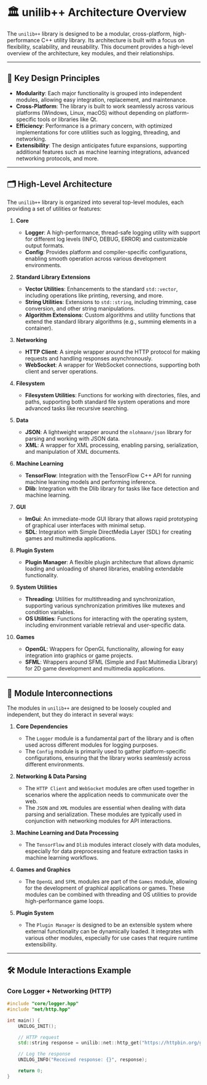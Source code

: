 # 🏛️ unilib++ Architecture Overview

The `unilib++` library is designed to be a modular, cross-platform, high-performance C++ utility library. Its architecture is built with a focus on flexibility, scalability, and reusability. This document provides a high-level overview of the architecture, key modules, and their relationships.

---

## 🌟 Key Design Principles

- **Modularity**: Each major functionality is grouped into independent modules, allowing easy integration, replacement, and maintenance.
- **Cross-Platform**: The library is built to work seamlessly across various platforms (Windows, Linux, macOS) without depending on platform-specific tools or libraries like Qt.
- **Efficiency**: Performance is a primary concern, with optimized implementations for core utilities such as logging, threading, and networking.
- **Extensibility**: The design anticipates future expansions, supporting additional features such as machine learning integrations, advanced networking protocols, and more.

---

## 🗂️ High-Level Architecture

The `unilib++` library is organized into several top-level modules, each providing a set of utilities or features:

1. **Core**
   - **Logger**: A high-performance, thread-safe logging utility with support for different log levels (INFO, DEBUG, ERROR) and customizable output formats.
   - **Config**: Provides platform and compiler-specific configurations, enabling smooth operation across various development environments.

2. **Standard Library Extensions**
   - **Vector Utilities**: Enhancements to the standard `std::vector`, including operations like printing, reversing, and more.
   - **String Utilities**: Extensions to `std::string`, including trimming, case conversion, and other string manipulations.
   - **Algorithm Extensions**: Custom algorithms and utility functions that extend the standard library algorithms (e.g., summing elements in a container).

3. **Networking**
   - **HTTP Client**: A simple wrapper around the HTTP protocol for making requests and handling responses asynchronously.
   - **WebSocket**: A wrapper for WebSocket connections, supporting both client and server operations.

4. **Filesystem**
   - **Filesystem Utilities**: Functions for working with directories, files, and paths, supporting both standard file system operations and more advanced tasks like recursive searching.

5. **Data**
   - **JSON**: A lightweight wrapper around the `nlohmann/json` library for parsing and working with JSON data.
   - **XML**: A wrapper for XML processing, enabling parsing, serialization, and manipulation of XML documents.

6. **Machine Learning**
   - **TensorFlow**: Integration with the TensorFlow C++ API for running machine learning models and performing inference.
   - **Dlib**: Integration with the Dlib library for tasks like face detection and machine learning.

7. **GUI**
   - **ImGui**: An immediate-mode GUI library that allows rapid prototyping of graphical user interfaces with minimal setup.
   - **SDL**: Integration with Simple DirectMedia Layer (SDL) for creating games and multimedia applications.

8. **Plugin System**
   - **Plugin Manager**: A flexible plugin architecture that allows dynamic loading and unloading of shared libraries, enabling extendable functionality.

9. **System Utilities**
   - **Threading**: Utilities for multithreading and synchronization, supporting various synchronization primitives like mutexes and condition variables.
   - **OS Utilities**: Functions for interacting with the operating system, including environment variable retrieval and user-specific data.

10. **Games**
    - **OpenGL**: Wrappers for OpenGL functionality, allowing for easy integration into graphics or game projects.
    - **SFML**: Wrappers around SFML (Simple and Fast Multimedia Library) for 2D game development and multimedia applications.

---

## 🔗 Module Interconnections

The modules in `unilib++` are designed to be loosely coupled and independent, but they do interact in several ways:

1. **Core Dependencies**
   - The `Logger` module is a fundamental part of the library and is often used across different modules for logging purposes.
   - The `Config` module is primarily used to gather platform-specific configurations, ensuring that the library works seamlessly across different environments.

2. **Networking & Data Parsing**
   - The `HTTP Client` and `WebSocket` modules are often used together in scenarios where the application needs to communicate over the web.
   - The `JSON` and `XML` modules are essential when dealing with data parsing and serialization. These modules are typically used in conjunction with networking modules for API interactions.

3. **Machine Learning and Data Processing**
   - The `TensorFlow` and `Dlib` modules interact closely with data modules, especially for data preprocessing and feature extraction tasks in machine learning workflows.

4. **Games and Graphics**
   - The `OpenGL` and `SFML` modules are part of the `Games` module, allowing for the development of graphical applications or games. These modules can be combined with threading and OS utilities to provide high-performance game loops.

5. **Plugin System**
   - The `Plugin Manager` is designed to be an extensible system where external functionality can be dynamically loaded. It integrates with various other modules, especially for use cases that require runtime extensibility.

---

## 🛠️ Module Interactions Example

### Core Logger + Networking (HTTP)

```cpp
#include "core/logger.hpp"
#include "net/http.hpp"

int main() {
    UNILOG_INIT();

    // HTTP request
    std::string response = unilib::net::http_get("https://httpbin.org/get");

    // Log the response
    UNILOG_INFO("Received response: {}", response);

    return 0;
}
